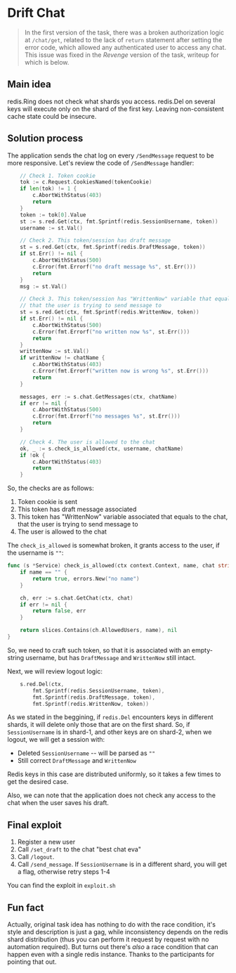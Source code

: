 # Drift Chat

> In the first version of the task, there was a broken authorization logic at `/chat/get`, related to the lack of `return` statement after setting the error code, which allowed any authenticated user to access any chat. This issue was fixed in the *Revenge* version of the task, writeup for which is below.

## Main idea
redis.Ring does not check what shards you access. redis.Del on several keys will execute only on the shard of the first key. Leaving non-consistent cache state could be insecure.

## Solution process
The application sends the chat log on every `/SendMessage` request to be more responsive. Let's review the code of `/SendMessage` handler:

```go
    // Check 1. Token cookie
	tok := c.Request.CookiesNamed(tokenCookie)
	if len(tok) != 1 {
		c.AbortWithStatus(403)
		return
	}
	token := tok[0].Value
	st := s.red.Get(ctx, fmt.Sprintf(redis.SessionUsername, token))
	username := st.Val()

    // Check 2. This token/session has draft message
	st = s.red.Get(ctx, fmt.Sprintf(redis.DraftMessage, token))
	if st.Err() != nil {
		c.AbortWithStatus(500)
		c.Error(fmt.Errorf("no draft message %s", st.Err()))
		return
	}
	msg := st.Val()

    // Check 3. This token/session has "WrittenNow" variable that equals to the chat, 
    // that the user is trying to send message to
	st = s.red.Get(ctx, fmt.Sprintf(redis.WrittenNow, token))
	if st.Err() != nil {
		c.AbortWithStatus(500)
		c.Error(fmt.Errorf("no written now %s", st.Err()))
		return
	}
	writtenNow := st.Val()
	if writtenNow != chatName {
		c.AbortWithStatus(403)
		c.Error(fmt.Errorf("written now is wrong %s", st.Err()))
		return
	}

	messages, err := s.chat.GetMessages(ctx, chatName)
	if err != nil {
		c.AbortWithStatus(500)
		c.Error(fmt.Errorf("no messages %s", st.Err()))
		return
	}

    // Check 4. The user is allowed to the chat
	ok, _ := s.check_is_allowed(ctx, username, chatName)
	if !ok {
		c.AbortWithStatus(403)
		return
	}
```

So, the checks are as follows:

1. Token cookie is sent
2. This token has draft message associated
3. This token has "WrittenNow" variable associated that equals to the chat, that the user is trying to send message to
4. The user is allowed to the chat

The `check_is_allowed` is somewhat broken, it grants access to the user, if the username is `""`:
```go
func (s *Service) check_is_allowed(ctx context.Context, name, chat string) (bool, error) {
	if name == "" {
		return true, errors.New("no name")
	}

	ch, err := s.chat.GetChat(ctx, chat)
	if err != nil {
		return false, err
	}

	return slices.Contains(ch.AllowedUsers, name), nil
}
```

So, we need to craft such token, so that it is associated with an empty-string username, but has `DraftMessage` and `WrittenNow` still intact.

Next, we will review logout logic:
```go
	s.red.Del(ctx,
		fmt.Sprintf(redis.SessionUsername, token),
		fmt.Sprintf(redis.DraftMessage, token),
		fmt.Sprintf(redis.WrittenNow, token))
```

As we stated in the beggining, if `redis.Del` encounters keys in different shards, it will delete only those that are on the first shard. So, if `SessionUsername` is in shard-1, and other keys are on shard-2, when we logout, we will get a session with:
- Deleted `SessionUsername` -- will be parsed as `""`
- Still correct `DraftMessage` and `WrittenNow`

Redis keys in this case are distributed uniformly, so it takes a few times to get the desired case.

Also, we can note that the application does not check any access to the chat when the user saves his draft.

## Final exploit

1. Register a new user
2. Call `/set_draft` to the chat "best chat eva"
3. Call `/logout`. 
4. Call `/send_message`. If `SessionUsername` is in a different shard, you will get a flag, otherwise retry steps 1-4

You can find the exploit in `exploit.sh`

## Fun fact
Actually, original task idea has nothing to do with the race condition, it's style and description is just a gag, while inconsistency depends on the redis shard distribution (thus you can perform it request by request with no automation required). But turns out there's *also* a race condition that can happen even with a single redis instance. Thanks to the participants for pointing that out.
